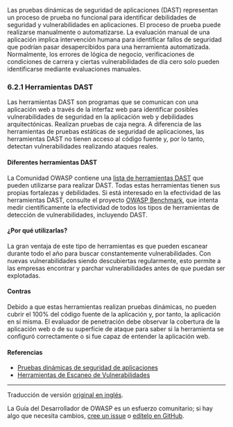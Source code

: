 Las pruebas dinámicas de seguridad de aplicaciones (DAST) representan un proceso de prueba no funcional
para identificar debilidades de seguridad y vulnerabilidades en aplicaciones.
El proceso de prueba puede realizarse manualmente o automatizarse.
La evaluación manual de una aplicación implica intervención humana para identificar fallos de seguridad
que podrían pasar desapercibidos para una herramienta automatizada.
Normalmente, los errores de lógica de negocio, verificaciones de condiciones de carrera
y ciertas vulnerabilidades de día cero solo pueden identificarse mediante evaluaciones manuales.

### 6.2.1 Herramientas DAST

Las herramientas DAST son programas que se comunican con una aplicación web a través de la interfaz web
para identificar posibles vulnerabilidades de seguridad en la aplicación web y debilidades arquitectónicas.
Realizan pruebas de caja negra. A diferencia de las herramientas de pruebas estáticas de seguridad de aplicaciones,
las herramientas DAST no tienen acceso al código fuente y, por lo tanto,
detectan vulnerabilidades realizando ataques reales.

#### Diferentes herramientas DAST

La Comunidad OWASP contiene una [lista de herramientas DAST][dast] que pueden utilizarse para realizar DAST.
Todas estas herramientas tienen sus propias fortalezas y debilidades.
Si está interesado en la efectividad de las herramientas DAST, consulte el proyecto [OWASP Benchmark][benchmark],
que intenta medir científicamente la efectividad de todos los tipos de herramientas de detección de vulnerabilidades,
incluyendo DAST.

#### ¿Por qué utilizarlas?

La gran ventaja de este tipo de herramientas es que pueden escanear
durante todo el año para buscar constantemente vulnerabilidades.
Con nuevas vulnerabilidades siendo descubiertas regularmente, esto permite a las empresas encontrar
y parchar vulnerabilidades antes de que puedan ser explotadas.

#### Contras

Debido a que estas herramientas realizan pruebas dinámicas, no pueden cubrir el 100% del código fuente de la aplicación y,
por tanto, la aplicación en sí misma.
El evaluador de penetración debe observar la cobertura de la aplicación web o de su superficie de ataque
para saber si la herramienta se configuró correctamente o si fue capaz de entender la aplicación web.

#### Referencias

* [Pruebas dinámicas de seguridad de aplicaciones][wikipedia]
* [Herramientas de Escaneo de Vulnerabilidades][dast]

----

Traducción de versión [original en inglés][en080201].

La Guía del Desarrollador de OWASP es un esfuerzo comunitario;
si hay algo que necesita cambios, [cree un issue][issue080201] o [edítelo en GitHub][edit080201].

[benchmark]: https://owasp.org/www-project-benchmark/
[dast]: https://owasp.org/www-community/Vulnerability_Scanning_Tools
[edit080201]: https://github.com/OWASP/DevGuide/blob/main/docs/es/06-verification/02-tools/01-dast.md
[en080201]: https://devguide.owasp.org/en/06-verification/02-tools/01-dast/
[issue080201]: https://github.com/OWASP/DevGuide/issues/new?labels=content&template=request.md&title=Update:%2006-verification/02-tools/01-dast
[wikipedia]: https://en.wikipedia.org/wiki/Dynamic_application_security_testing
